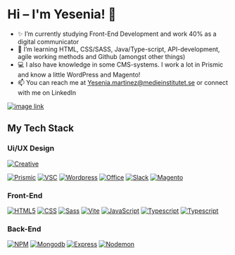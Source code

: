 # Hi – I'm Yesenia! 👋
- ✨ I’m currently studying Front-End Development and work 40% as a digital communicator
- 🌱 I’m learning HTML, CSS/SASS, Java/Type-script, API-development, agile working methods and Github (amongst other things)
- 💻 I also have knowledge in some CMS-systems. I work a lot in Prismic and know a little WordPress and Magento!
- 📫 You can reach me at Yesenia.martinez@medieinstitutet.se or connect with me on LinkedIn
  
[![image link](https://img.shields.io/badge/linkedin-%230A66C2.svg?&style=for-the-badge&logo=linkedin&logoColor=white)](https://www.linkedin.com/in/yesenia-martinez-8b39a8102/)
## My Tech Stack
### Ui/UX Design
[![Creative](https://skillicons.dev/icons?i=figma,ps,ai,pr,xd)]()

[![Prismic](https://img.shields.io/badge/prismic-%235163BA.svg?&style=for-the-badge&logo=prismic&logoColor=white)]()
[![VSC](https://img.shields.io/badge/visual%20studio%20code-%23007ACC.svg?&style=for-the-badge&logo=visual%20studio%20code&logoColor=white)]()
[![Wordpress](https://img.shields.io/badge/wordpress-%2321759B.svg?&style=for-the-badge&logo=wordpress&logoColor=white)]()
[![Office](https://img.shields.io/badge/microsoft%20office-%23D83B01.svg?&style=for-the-badge&logo=microsoft%20office&logoColor=white)]()
[![Slack](https://img.shields.io/badge/slack-%234A154B.svg?&style=for-the-badge&logo=slack&logoColor=white)]()
[![Magento](https://img.shields.io/badge/magento-%23EE672F.svg?&style=for-the-badge&logo=magento&logoColor=white)]()

### Front-End
[![HTML5](https://img.shields.io/badge/HTML5-E34F26?style=for-the-badge&logo=html5&logoColor=white)]()
[![CSS](https://img.shields.io/badge/CSS3-1572B6?style=for-the-badge&logo=css3&logoColor=white)]()
[![Sass](https://img.shields.io/badge/Sass-CC6699?style=for-the-badge&logo=sass&logoColor=white)]()
[![Vite](https://img.shields.io/badge/vite-%23646CFF.svg?style=for-the-badge&logo=vite&logoColor=white)]()
[![JavaScript](https://img.shields.io/badge/javascript-%23323330.svg?style=for-the-badge&logo=javascript&logoColor=%23F7DF1E)]()
[![Typescript](https://img.shields.io/badge/TypeScript-007ACC?style=for-the-badge&logo=typescript&logoColor=white)]()
[![Typescript](https://img.shields.io/badge/woocommerce-%2396588A.svg?&style=for-the-badge&logo=woocommerce&logoColor=white)]()

### Back-End
[![NPM](https://img.shields.io/badge/NPM-%23CB3837.svg?style=for-the-badge&logo=npm&logoColor=white)]()
[![Mongodb](https://img.shields.io/badge/mongodb-%2347A248.svg?&style=for-the-badge&logo=mongodb&logoColor=white)]()
[![Express](https://img.shields.io/badge/express-%23000000.svg?&style=for-the-badge&logo=express&logoColor=white)]()
[![Nodemon](https://img.shields.io/badge/nodemon-%2376D04B.svg?&style=for-the-badge&logo=nodemon&logoColor=black)]()


